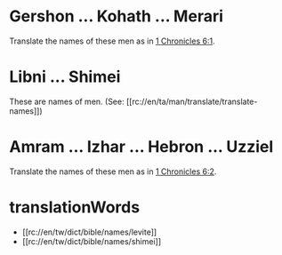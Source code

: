 # Gershon ... Kohath ... Merari

Translate the names of these men as in [1 Chronicles 6:1](./01.md).

# Libni ... Shimei

These are names of men. (See: [[rc://en/ta/man/translate/translate-names]])

# Amram ... Izhar ... Hebron ... Uzziel

Translate the names of these men as in [1 Chronicles 6:2](./01.md).

# translationWords

* [[rc://en/tw/dict/bible/names/levite]]
* [[rc://en/tw/dict/bible/names/shimei]]
